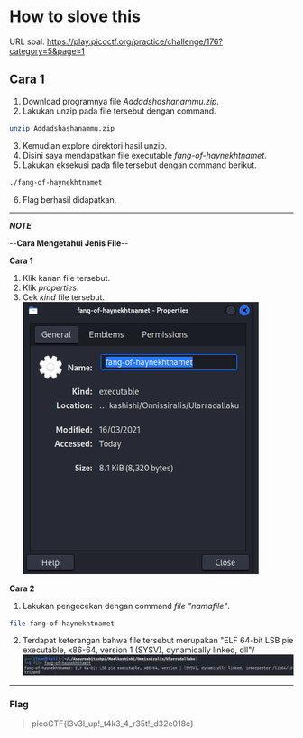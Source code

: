 # How to slove this

URL soal: https://play.picoctf.org/practice/challenge/176?category=5&page=1

## Cara 1
1. Download programnya file *Addadshashanammu.zip*.
2. Lakukan unzip pada file tersebut dengan command.
```bash
unzip Addadshashanammu.zip
```
3. Kemudian explore direktori hasil unzip.
4. Disini saya mendapatkan file executable *fang-of-haynekhtnamet*.
5. Lakukan eksekusi pada file tersebut dengan command berikut.
```bash
./fang-of-haynekhtnamet
```
6. Flag berhasil didapatkan.

<hr>
<i><b>NOTE</b></i><br>

--**Cara Mengetahui Jenis File**--

**Cara 1**
1. Klik kanan file tersebut.
2. Klik <i>properties</i>.
3. Cek <i>kind</i> file tersebut. <br>
![note1](image/note1.png)

**Cara 2**
1. Lakukan pengecekan dengan command <i>file "namafile"</i>.
```bash
file fang-of-haynekhtnamet
```
2. Terdapat keterangan bahwa file tersebut merupakan "ELF 64-bit LSB pie executable, x86-64, version 1 (SYSV), dynamically linked, dll"/<br>
![note2](image/note2.png)
<hr>


### Flag
>picoCTF{l3v3l_up!_t4k3_4_r35t!_d32e018c}